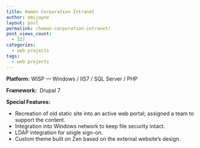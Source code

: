 ```yaml
---
title: Hamon Corporation Intranet
author: emijayne
layout: post
permalink: /hamon-corporation-intranet/
post_views_count:
  - 327
categories:
  - web projects
tags:
  - web projects
---
```

**Platform:** WISP &#8212; Windows / IIS7 / SQL Server / PHP

**Framework:**  Drupal 7

**Special Features:**

  * Recreation of old static site into an active web portal; assigned a team to support the content.
  * Integration into Windows network to keep file security intact.
  * LDAP integration for single sign-on.
  * Custom theme built on Zen based on the external website&#8217;s design.